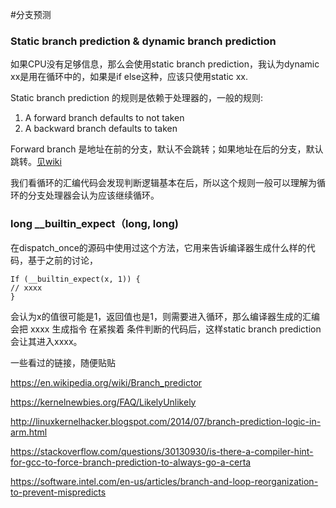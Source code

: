 #分支预测

### Static branch prediction & dynamic branch prediction

如果CPU没有足够信息，那么会使用static branch prediction，我认为dynamic xx是用在循环中的，如果是if else这种，应该只使用static xx.

Static branch prediction 的规则是依赖于处理器的，一般的规则:

1. A forward branch defaults to not taken 
2. A backward branch defaults to taken

Forward branch 是地址在前的分支，默认不会跳转；如果地址在后的分支，默认跳转。[见wiki](https://en.wikipedia.org/wiki/Branch_predictor)

我们看循环的汇编代码会发现判断逻辑基本在后，所以这个规则一般可以理解为循环的分支处理器会认为应该继续循环。


### long __builtin_expect（long, long) 

在dispatch_once的源码中使用过这个方法，它用来告诉编译器生成什么样的代码，基于之前的讨论，

```
If (__builtin_expect(x, 1)) {
// xxxx
}
```

会认为x的值很可能是1，返回值也是1，则需要进入循环，那么编译器生成的汇编会把 xxxx 生成指令 在紧挨着 条件判断的代码后，这样static branch prediction会让其进入xxxx。


一些看过的链接，随便贴贴

https://en.wikipedia.org/wiki/Branch_predictor

https://kernelnewbies.org/FAQ/LikelyUnlikely

http://linuxkernelhacker.blogspot.com/2014/07/branch-prediction-logic-in-arm.html

https://stackoverflow.com/questions/30130930/is-there-a-compiler-hint-for-gcc-to-force-branch-prediction-to-always-go-a-certa

https://software.intel.com/en-us/articles/branch-and-loop-reorganization-to-prevent-mispredicts